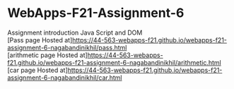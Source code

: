 # WebApps-F21-Assignment-6
Assignment introduction Java Script and DOM<br>
[Pass page Hosted at]https://44-563-webapps-f21.github.io/webapps-f21-assignment-6-nagabandinikhil/pass.html<br>
[arithmetic page Hosted at]https://44-563-webapps-f21.github.io/webapps-f21-assignment-6-nagabandinikhil/arithmetic.html<br>
[car page Hosted at]https://44-563-webapps-f21.github.io/webapps-f21-assignment-6-nagabandinikhil/car.html